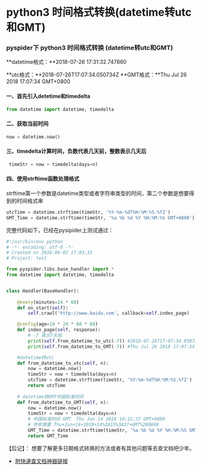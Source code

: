 # python3 时间格式转换(datetime转utc和GMT)

### pyspider下 python3 时间格式转换 (datetime转utc和GMT)


**datetime格式：**2018-07-26 17:31:32.747860

**utc格式：**2018-07-26T17:07:34.050734Z
**GMT格式：**Thu Jul 26 2018 17:07:34 GMT+0800

#### 一、首先引入detetime和timedelta
```Python
from datetime import datetime, timedelta
```
#### 二、获取当前时间
```python
now = datetime.now()
```

#### 三、timedelta计算时间，负数代表几天前，整数表示几天后
```python
 timeStr = now + timedelta(days=n)
```

#### 四、使用strftime函数处理格式
strftime第一个参数是datetime类型或者字符串类型的时间，第二个参数是想要得到的时间格式串
```python
utcTime = datetime.strftime(timeStr, '%Y-%m-%dT%H:%M:%S.%fZ')
GMT_Time = datetime.strftime(timeStr, '%a %b %d %Y %H:%M:%S GMT+0800')
```
完整代码如下，已经在pysipider上测试通过：
```python
#!/usr/bin/env python
# -*- encoding: utf-8 -*-
# Created on 2018-08-02 17:03:33
# Project: test

from pyspider.libs.base_handler import *
from datetime import datetime, timedelta


class Handler(BaseHandler):
    
    @every(minutes=24 * 60)
    def on_start(self):
        self.crawl('http://www.baidu.com', callback=self.index_page)

    @config(age=10 * 24 * 60 * 60)
    def index_page(self, response):
        # -7 表示7天前
        print(self.from_datetime_to_utc(-7)) #2018-07-26T17:07:34.050734Z
        print(self.from_datetime_to_GMT(-7)) #Thu Jul 26 2018 17:07:34 GMT+0800

    #datetime转utc
    def from_datetime_to_utc(self, n):
        now = datetime.now()
        timeStr = now + timedelta(days=n)
        utcTime = datetime.strftime(timeStr, '%Y-%m-%dT%H:%M:%S.%fZ') 
        return utcTime
    
    # datetime转GMT中国标准时间
    def from_datetime_to_GMT(self, n):
        now = datetime.now()
        timeStr = now + timedelta(days=n)
        # 中国标准时间 GMT  Thu Jun 14 2018 14:15:37 GMT+0800
        # 传参需要 Thu+Jun+14+2018+14%3A15%3A37+GMT%2B0800
        GMT_Time = datetime.strftime(timeStr, '%a %b %d %Y %H:%M:%S GMT+0800') 
        return GMT_Time
```

【后记】：
想要了解更多日期格式转换的方法或者有其他问题等去查文档吧少年。

- [附快速查文档神器链接](http://devdocs.io/)




